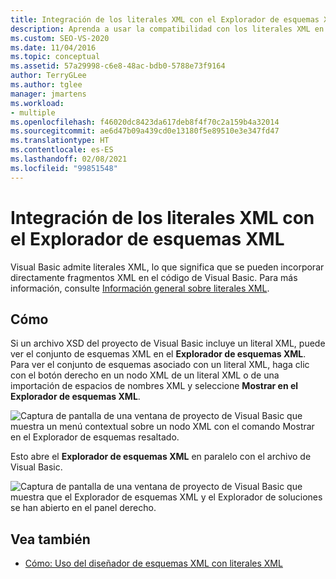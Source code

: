 ```yaml
---
title: Integración de los literales XML con el Explorador de esquemas XML
description: Aprenda a usar la compatibilidad con los literales XML en el Explorador de esquemas XML de Visual Studio para integrar fragmentos XML directamente en el código de Visual Basic.
ms.custom: SEO-VS-2020
ms.date: 11/04/2016
ms.topic: conceptual
ms.assetid: 57a29998-c6e8-48ac-bdb0-5788e73f9164
author: TerryGLee
ms.author: tglee
manager: jmartens
ms.workload:
- multiple
ms.openlocfilehash: f46020dc8423da617deb8f4f70c2a159b4a32014
ms.sourcegitcommit: ae6d47b09a439cd0e13180f5e89510e3e347fd47
ms.translationtype: HT
ms.contentlocale: es-ES
ms.lasthandoff: 02/08/2021
ms.locfileid: "99851548"
---
```

# <a name="integration-of-xml-literals-with-xml-schema-explorer"></a>Integración de los literales XML con el Explorador de esquemas XML

Visual Basic admite literales XML, lo que significa que se pueden incorporar directamente fragmentos XML en el código de Visual Basic. Para más información, consulte [Información general sobre literales XML](/dotnet/visual-basic/programming-guide/language-features/xml/xml-literals-overview).

## <a name="how-to"></a>Cómo

Si un archivo XSD del proyecto de Visual Basic incluye un literal XML, puede ver el conjunto de esquemas XML en el **Explorador de esquemas XML**. Para ver el conjunto de esquemas asociado con un literal XML, haga clic con el botón derecho en un nodo XML de un literal XML o de una importación de espacios de nombres XML y seleccione **Mostrar en el Explorador de esquemas XML**.

![Captura de pantalla de una ventana de proyecto de Visual Basic que muestra un menú contextual sobre un nodo XML con el comando Mostrar en el Explorador de esquemas resaltado.](../xml-tools/media/vbxmlliteralswithxmlschemaexplorer1.gif)

Esto abre el **Explorador de esquemas XML** en paralelo con el archivo de Visual Basic.

![Captura de pantalla de una ventana de proyecto de Visual Basic que muestra que el Explorador de esquemas XML y el Explorador de soluciones se han abierto en el panel derecho.](../xml-tools/media/vbxmlliteralswithxmlschemaexplorer2.gif)

## <a name="see-also"></a>Vea también

- [Cómo: Uso del diseñador de esquemas XML con literales XML](../xml-tools/how-to-use-the-xml-schema-designer-with-xml-literals.md)
